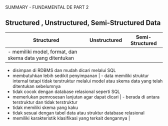 SUMMARY - FUNDAMENTAL DE PART 2

## Structured , Unstructured, Semi-Structured Data
| Structured | Unstructured | Semi-Structured |
| ---------- | ------------ | --------------- |
| - memiliki model, format, dan skema data yang ditentukan
- disimpan di RDBMS dan mudah dicari melalui SQL
- membutuhkan lebih sedikit penyimpanan | - data memiliki struktur internal tetapi tidak terstruktur melalui model atau skema data yang telah ditentukan sebelumnya
- tidak cocok dengan database relasional seperti SQL
- memerlukan pemrosesan lanjutan agar dapat dicari | - berada di antara terstruktur dan tidak terstruktur
- tidak memiliki skema yang kaku
- tidak sesuai dengan tabel data atau struktur database relasional
- memiliki karakteristik klasifikasi yang terkait dengannya |